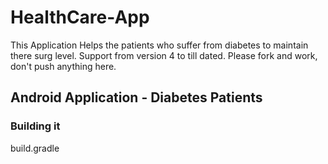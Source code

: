 # HealthCare-App
This Application Helps the patients who suffer from diabetes to maintain there surg level. Support from version 4 to till dated. Please fork and work, don't push anything here. 

## Android Application - Diabetes Patients  
### Building it
build.gradle
